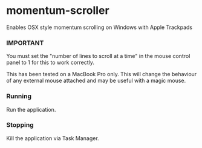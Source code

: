 # momentum-scroller
Enables OSX style momentum scrolling on Windows with Apple Trackpads

### IMPORTANT

You must set the "number of lines to scroll at a time" in the mouse control panel to 1 for this to work correctly.

This has been tested on a MacBook Pro only.   This will change the behaviour of any external mouse attached and may be useful with a magic mouse. 

### Running

Run the application.

### Stopping

Kill the application via Task Manager.
